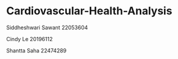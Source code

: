 # Cardiovascular-Health-Analysis

Siddheshwari Sawant 22053604

Cindy Le 20196112

Shantta Saha 22474289

